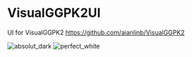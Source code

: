 # VisualGGPK2UI
UI for VisualGGPK2
https://github.com/aianlinb/VisualGGPK2

![absolut_dark](https://github.com/vmv/VisualGGPK2UI/assets/17906882/34417f4a-08ad-4629-bb72-9ba50078b11d)
![perfect_white](https://github.com/vmv/VisualGGPK2UI/assets/17906882/21649d90-d488-4ec6-8727-444f6399a715)



